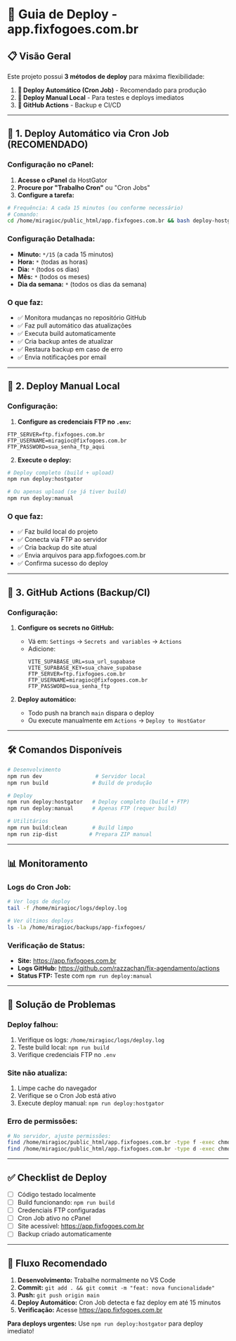 # 🚀 Guia de Deploy - app.fixfogoes.com.br

## 📋 **Visão Geral**

Este projeto possui **3 métodos de deploy** para máxima flexibilidade:

1. **🤖 Deploy Automático (Cron Job)** - Recomendado para produção
2. **📱 Deploy Manual Local** - Para testes e deploys imediatos  
3. **🔄 GitHub Actions** - Backup e CI/CD

---

## 🤖 **1. Deploy Automático via Cron Job (RECOMENDADO)**

### **Configuração no cPanel:**

1. **Acesse o cPanel** da HostGator
2. **Procure por "Trabalho Cron"** ou "Cron Jobs"
3. **Configure a tarefa:**

```bash
# Frequência: A cada 15 minutos (ou conforme necessário)
# Comando:
cd /home/miragioc/public_html/app.fixfogoes.com.br && bash deploy-hostgator.sh
```

### **Configuração Detalhada:**
- **Minuto:** `*/15` (a cada 15 minutos)
- **Hora:** `*` (todas as horas)
- **Dia:** `*` (todos os dias)
- **Mês:** `*` (todos os meses)
- **Dia da semana:** `*` (todos os dias da semana)

### **O que faz:**
- ✅ Monitora mudanças no repositório GitHub
- ✅ Faz pull automático das atualizações
- ✅ Executa build automaticamente
- ✅ Cria backup antes de atualizar
- ✅ Restaura backup em caso de erro
- ✅ Envia notificações por email

---

## 📱 **2. Deploy Manual Local**

### **Configuração:**

1. **Configure as credenciais FTP no `.env`:**
```env
FTP_SERVER=ftp.fixfogoes.com.br
FTP_USERNAME=miragioc@fixfogoes.com.br
FTP_PASSWORD=sua_senha_ftp_aqui
```

2. **Execute o deploy:**
```bash
# Deploy completo (build + upload)
npm run deploy:hostgator

# Ou apenas upload (se já tiver build)
npm run deploy:manual
```

### **O que faz:**
- ✅ Faz build local do projeto
- ✅ Conecta via FTP ao servidor
- ✅ Cria backup do site atual
- ✅ Envia arquivos para app.fixfogoes.com.br
- ✅ Confirma sucesso do deploy

---

## 🔄 **3. GitHub Actions (Backup/CI)**

### **Configuração:**

1. **Configure os secrets no GitHub:**
   - Vá em: `Settings` → `Secrets and variables` → `Actions`
   - Adicione:
     ```
     VITE_SUPABASE_URL=sua_url_supabase
     VITE_SUPABASE_KEY=sua_chave_supabase
     FTP_SERVER=ftp.fixfogoes.com.br
     FTP_USERNAME=miragioc@fixfogoes.com.br
     FTP_PASSWORD=sua_senha_ftp
     ```

2. **Deploy automático:**
   - Todo push na branch `main` dispara o deploy
   - Ou execute manualmente em `Actions` → `Deploy to HostGator`

---

## 🛠️ **Comandos Disponíveis**

```bash
# Desenvolvimento
npm run dev                 # Servidor local
npm run build              # Build de produção

# Deploy
npm run deploy:hostgator   # Deploy completo (build + FTP)
npm run deploy:manual      # Apenas FTP (requer build)

# Utilitários
npm run build:clean        # Build limpo
npm run zip-dist          # Prepara ZIP manual
```

---

## 📊 **Monitoramento**

### **Logs do Cron Job:**
```bash
# Ver logs de deploy
tail -f /home/miragioc/logs/deploy.log

# Ver últimos deploys
ls -la /home/miragioc/backups/app-fixfogoes/
```

### **Verificação de Status:**
- **Site:** https://app.fixfogoes.com.br
- **Logs GitHub:** https://github.com/razzachan/fix-agendamento/actions
- **Status FTP:** Teste com `npm run deploy:manual`

---

## 🚨 **Solução de Problemas**

### **Deploy falhou:**
1. Verifique os logs: `/home/miragioc/logs/deploy.log`
2. Teste build local: `npm run build`
3. Verifique credenciais FTP no `.env`

### **Site não atualiza:**
1. Limpe cache do navegador
2. Verifique se o Cron Job está ativo
3. Execute deploy manual: `npm run deploy:hostgator`

### **Erro de permissões:**
```bash
# No servidor, ajuste permissões:
find /home/miragioc/public_html/app.fixfogoes.com.br -type f -exec chmod 644 {} \;
find /home/miragioc/public_html/app.fixfogoes.com.br -type d -exec chmod 755 {} \;
```

---

## ✅ **Checklist de Deploy**

- [ ] Código testado localmente
- [ ] Build funcionando: `npm run build`
- [ ] Credenciais FTP configuradas
- [ ] Cron Job ativo no cPanel
- [ ] Site acessível: https://app.fixfogoes.com.br
- [ ] Backup criado automaticamente

---

## 🎯 **Fluxo Recomendado**

1. **Desenvolvimento:** Trabalhe normalmente no VS Code
2. **Commit:** `git add . && git commit -m "feat: nova funcionalidade"`
3. **Push:** `git push origin main`
4. **Deploy Automático:** Cron Job detecta e faz deploy em até 15 minutos
5. **Verificação:** Acesse https://app.fixfogoes.com.br

**Para deploys urgentes:** Use `npm run deploy:hostgator` para deploy imediato!
